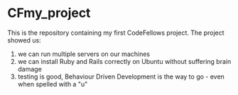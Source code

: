 CFmy_project
============

This is the repository containing my first CodeFellows project. The project showed us:

  1) we can run multiple servers on our machines
  2) we can install Ruby and Rails correctly on Ubuntu without suffering brain damage
  3) testing is good, Behaviour Driven Development is the way to go - even when spelled with a "u"
